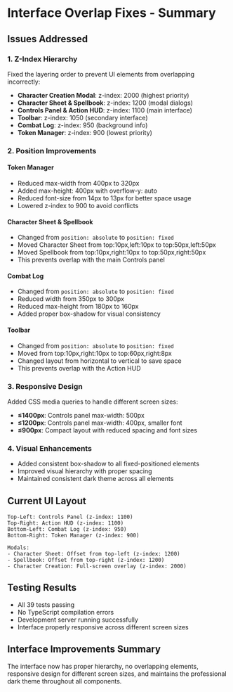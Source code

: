 # Interface Overlap Fixes - Summary

## Issues Addressed

### 1. Z-Index Hierarchy
Fixed the layering order to prevent UI elements from overlapping incorrectly:

- **Character Creation Modal**: z-index: 2000 (highest priority)
- **Character Sheet & Spellbook**: z-index: 1200 (modal dialogs)
- **Controls Panel & Action HUD**: z-index: 1100 (main interface)
- **Toolbar**: z-index: 1050 (secondary interface)
- **Combat Log**: z-index: 950 (background info)
- **Token Manager**: z-index: 900 (lowest priority)

### 2. Position Improvements

#### Token Manager
- Reduced max-width from 400px to 320px
- Added max-height: 400px with overflow-y: auto
- Reduced font-size from 14px to 13px for better space usage
- Lowered z-index to 900 to avoid conflicts

#### Character Sheet & Spellbook
- Changed from `position: absolute` to `position: fixed`
- Moved Character Sheet from top:10px,left:10px to top:50px,left:50px
- Moved Spellbook from top:10px,right:10px to top:50px,right:50px
- This prevents overlap with the main Controls panel

#### Combat Log
- Changed from `position: absolute` to `position: fixed`
- Reduced width from 350px to 300px
- Reduced max-height from 180px to 160px
- Added proper box-shadow for visual consistency

#### Toolbar
- Changed from `position: absolute` to `position: fixed`
- Moved from top:10px,right:10px to top:60px,right:8px
- Changed layout from horizontal to vertical to save space
- This prevents overlap with the Action HUD

### 3. Responsive Design
Added CSS media queries to handle different screen sizes:

- **≤1400px**: Controls panel max-width: 500px
- **≤1200px**: Controls panel max-width: 400px, smaller font
- **≤900px**: Compact layout with reduced spacing and font sizes

### 4. Visual Enhancements
- Added consistent box-shadow to all fixed-positioned elements
- Improved visual hierarchy with proper spacing
- Maintained consistent dark theme across all elements

## Current UI Layout

```
Top-Left: Controls Panel (z-index: 1100)
Top-Right: Action HUD (z-index: 1100)
Bottom-Left: Combat Log (z-index: 950)  
Bottom-Right: Token Manager (z-index: 900)

Modals:
- Character Sheet: Offset from top-left (z-index: 1200)
- Spellbook: Offset from top-right (z-index: 1200)
- Character Creation: Full-screen overlay (z-index: 2000)
```

## Testing Results
- All 39 tests passing
- No TypeScript compilation errors
- Development server running successfully
- Interface properly responsive across different screen sizes

## Interface Improvements Summary
The interface now has proper hierarchy, no overlapping elements, responsive design for different screen sizes, and maintains the professional dark theme throughout all components.
